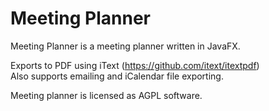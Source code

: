 # Meeting Planner

Meeting Planner is a meeting planner written in JavaFX.

Exports to PDF using iText (https://github.com/itext/itextpdf)  
Also supports emailing and iCalendar file exporting.

Meeting planner is licensed as AGPL software.